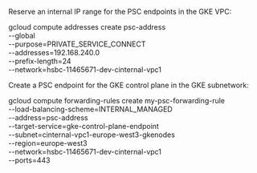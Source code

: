 Reserve an internal IP range for the PSC endpoints in the GKE VPC:

gcloud compute addresses create psc-address \
    --global \
    --purpose=PRIVATE_SERVICE_CONNECT \
    --addresses=192.168.240.0 \
    --prefix-length=24 \
    --network=hsbc-11465671-dev-cinternal-vpc1
    
Create a PSC endpoint for the GKE control plane in the GKE subnetwork:

gcloud compute forwarding-rules create my-psc-forwarding-rule \
    --load-balancing-scheme=INTERNAL_MANAGED \
    --address=psc-address \
    --target-service=gke-control-plane-endpoint \
    --subnet=cinternal-vpc1-europe-west3-gkenodes \
    --region=europe-west3 \
    --network=hsbc-11465671-dev-cinternal-vpc1 \
    --ports=443
